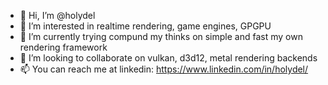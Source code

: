 - 👋 Hi, I’m @holydel
- 👀 I’m interested in realtime rendering, game engines, GPGPU
- 🌱 I’m currently trying compund my thinks on simple and fast my own rendering framework
- 💞️ I’m looking to collaborate on vulkan, d3d12, metal rendering backends
- 📫 You can reach me at linkedin: https://www.linkedin.com/in/holydel/

<!---
holydel/holydel is a ✨ special ✨ repository because its `README.md` (this file) appears on your GitHub profile.
You can click the Preview link to take a look at your changes.
--->
